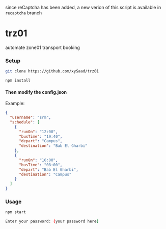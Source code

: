 since reCaptcha has been added, a new verion of this script is available in `recaptcha` branch
# trz01

automate zone01 transport booking

### Setup

```bash
git clone https://github.com/xySaad/trz01
```

```bash
npm install
```

#### Then modify the config.json

Example:

```json
{
  "username": "srm",
  "schedule": [
    {
      "runOn": "12:00",
      "busTime": "19:40",
      "depart": "Campus",
      "destination": "Bab El Gharbi"
    },
    {
      "runOn": "16:00",
      "busTime": "08:00",
      "depart": "Bab El Gharbi",
      "destination": "Campus"
    }
  ]
}
```

### Usage

```bash
npm start
```

```bash
Enter your password: (your password here)
```
